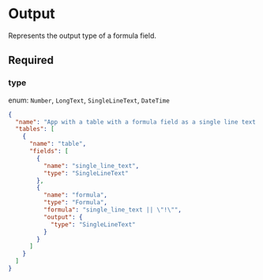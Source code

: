 # Output

Represents the output type of a formula field.

## Required

### type

enum: `Number`, `LongText`, `SingleLineText`, `DateTime`

```json
{
  "name": "App with a table with a formula field as a single line text and an concatenation",
  "tables": [
    {
      "name": "table",
      "fields": [
        {
          "name": "single_line_text",
          "type": "SingleLineText"
        },
        {
          "name": "formula",
          "type": "Formula",
          "formula": "single_line_text || \"!\"",
          "output": {
            "type": "SingleLineText"
          }
        }
      ]
    }
  ]
}
```
